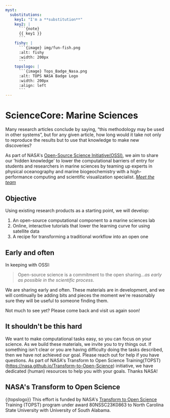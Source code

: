 ```yaml
---
myst:
  substitutions:
    key1: "I'm a **substitution**"
    key2: |
      ```{note}
      {{ key1 }}
      ```
    fishy: |
      ```{image} img/fun-fish.png
      :alt: fishy
      :width: 200px
      ```
    topslogo: |
      ```{image} Tops_Badge_Nasa.png  
      :alt: TOPS NASA Badge Logo 
      :width: 200px
      :align: left 
      ```
---
```



# ScienceCore: Marine Sciences

Many research articles conclude by saying, “this methodology may be used in other systems”, but for any given article, how long would it take not only to reproduce the results but to use that knowledge to make new discoveries?

As part of NASA's [Open-Source Science Initiative(OSSI)](https://science.nasa.gov/open-science-overview), we aim to share our 'hidden knowledge' to lower the computational barriers of entry for students and researchers in marine sciences by teaming up experts in physical oceanography and marine biogeochemistry with a high-performance computing and scientific visualization specialist.  [*Meet the team*](tops-team)

## Objective 

Using existing research products as a starting point, we will develop:
1. An open-source computational component to a marine sciences lab
2. Online, interactive tutorials that lower the learning curve for using satellite data
3. A recipe for transforming a traditional workflow into an open one

## Early and often
In keeping with OSSI:
> Open-source science is a commitment to the open sharing...*as early as possible in the scientific process*.

We are sharing early and often. These materials are in development, and we will continually be adding bits and pieces the moment we're reasonably sure they will be useful to someone finding them.

Not much to see yet?  Please come back and visit us again soon!

## It shouldn't be this hard

We want to make computational tasks easy, so you can focus on your science.  As we build these materials, we invite you to try things out.  If something isn't clear or you are having difficulty doing the tasks described, then we have not achieved our goal.  Please reach out for help if you have questions.  As part of NASA's Transform to Open Science Training(TOPST)(https://nasa.github.io/Transform-to-Open-Science) initiative, we have dedicated (human) resources to help you with your goals.  Thanks NASA! 

## NASA's Transform to Open Science
{{topslogo}} This effort is funded by NASA's [Transform to Open Science](https://nasa.github.io/Transform-to-Open-Science) Training (TOPST) program under award 80NSSC23K0863 to North Carolina State University with University of South Alabama.
